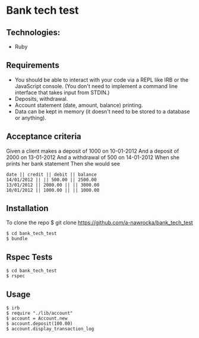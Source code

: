 # Bank tech test

## Technologies:
* Ruby

## Requirements

* You should be able to interact with your code via a REPL like IRB or the JavaScript console. (You don't need to implement a command line interface that takes input from STDIN.)
* Deposits, withdrawal.
* Account statement (date, amount, balance) printing.
* Data can be kept in memory (it doesn't need to be stored to a database or anything).

## Acceptance criteria
Given a client makes a deposit of 1000 on 10-01-2012
And a deposit of 2000 on 13-01-2012
And a withdrawal of 500 on 14-01-2012
When she prints her bank statement
Then she would see
```
date || credit || debit || balance
14/01/2012 || || 500.00 || 2500.00
13/01/2012 || 2000.00 || || 3000.00
10/01/2012 || 1000.00 || || 1000.00
```
## Installation
To clone the repo
$ git clone https://github.com/a-nawrocka/bank_tech_test
```
$ cd bank_tech_test
$ bundle
```
## Rspec Tests
```
$ cd bank_tech_test
$ rspec
```
## Usage
```
$ irb
$ require "./lib/account"
$ account = Account.new
$ account.deposit(100.00)
$ account.display_transaction_log
```
